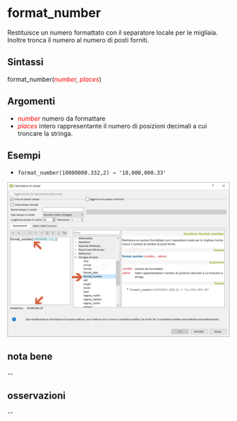 # format_number

Restituisce un numero formattato con il separatore locale per le migliaia. Inoltre tronca il numero al numero di posti forniti.

## Sintassi

format_number(_<span style="color:red;">number</span>, <span style="color:red;">places</span>_)

## Argomenti

* _<span style="color:red;">number</span>_ numero da formattare
* _<span style="color:red;">places</span>_ intero rappresentante il numero di posizioni decimali a cui troncare la stringa.

## Esempi

* `format_number(10000000.332,2) → '10,000,000.33'`

![](/img/stringhe_di_testo/format_number/format_number1.png)

## nota bene

--

## osservazioni

--
